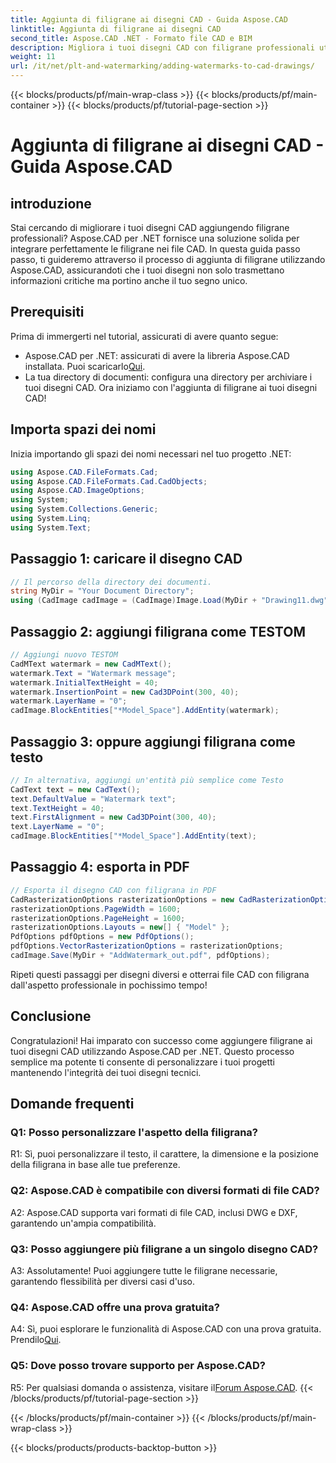 ```yaml
---
title: Aggiunta di filigrane ai disegni CAD - Guida Aspose.CAD
linktitle: Aggiunta di filigrane ai disegni CAD
second_title: Aspose.CAD .NET - Formato file CAD e BIM
description: Migliora i tuoi disegni CAD con filigrane professionali utilizzando Aspose.CAD per .NET. Segui la nostra guida passo passo per progetti personalizzati e accattivanti.
weight: 11
url: /it/net/plt-and-watermarking/adding-watermarks-to-cad-drawings/
---
```


{{< blocks/products/pf/main-wrap-class >}}
{{< blocks/products/pf/main-container >}}
{{< blocks/products/pf/tutorial-page-section >}}

# Aggiunta di filigrane ai disegni CAD - Guida Aspose.CAD

## introduzione

Stai cercando di migliorare i tuoi disegni CAD aggiungendo filigrane professionali? Aspose.CAD per .NET fornisce una soluzione solida per integrare perfettamente le filigrane nei file CAD. In questa guida passo passo, ti guideremo attraverso il processo di aggiunta di filigrane utilizzando Aspose.CAD, assicurandoti che i tuoi disegni non solo trasmettano informazioni critiche ma portino anche il tuo segno unico.

## Prerequisiti

Prima di immergerti nel tutorial, assicurati di avere quanto segue:
-  Aspose.CAD per .NET: assicurati di avere la libreria Aspose.CAD installata. Puoi scaricarlo[Qui](https://releases.aspose.com/cad/net/).
- La tua directory di documenti: configura una directory per archiviare i tuoi disegni CAD.
Ora iniziamo con l'aggiunta di filigrane ai tuoi disegni CAD!

## Importa spazi dei nomi

Inizia importando gli spazi dei nomi necessari nel tuo progetto .NET:

```csharp
using Aspose.CAD.FileFormats.Cad;
using Aspose.CAD.FileFormats.Cad.CadObjects;
using Aspose.CAD.ImageOptions;
using System;
using System.Collections.Generic;
using System.Linq;
using System.Text;
```

## Passaggio 1: caricare il disegno CAD

```csharp
// Il percorso della directory dei documenti.
string MyDir = "Your Document Directory";
using (CadImage cadImage = (CadImage)Image.Load(MyDir + "Drawing11.dwg")) {
```

## Passaggio 2: aggiungi filigrana come TESTOM

```csharp
// Aggiungi nuovo TESTOM
CadMText watermark = new CadMText();
watermark.Text = "Watermark message";
watermark.InitialTextHeight = 40;
watermark.InsertionPoint = new Cad3DPoint(300, 40);
watermark.LayerName = "0";
cadImage.BlockEntities["*Model_Space"].AddEntity(watermark);
```

## Passaggio 3: oppure aggiungi filigrana come testo

```csharp
// In alternativa, aggiungi un'entità più semplice come Testo
CadText text = new CadText();
text.DefaultValue = "Watermark text";
text.TextHeight = 40;
text.FirstAlignment = new Cad3DPoint(300, 40);
text.LayerName = "0";
cadImage.BlockEntities["*Model_Space"].AddEntity(text);
```

## Passaggio 4: esporta in PDF

```csharp
// Esporta il disegno CAD con filigrana in PDF
CadRasterizationOptions rasterizationOptions = new CadRasterizationOptions();
rasterizationOptions.PageWidth = 1600;
rasterizationOptions.PageHeight = 1600;
rasterizationOptions.Layouts = new[] { "Model" };
PdfOptions pdfOptions = new PdfOptions();
pdfOptions.VectorRasterizationOptions = rasterizationOptions;
cadImage.Save(MyDir + "AddWatermark_out.pdf", pdfOptions);
```

Ripeti questi passaggi per disegni diversi e otterrai file CAD con filigrana dall'aspetto professionale in pochissimo tempo!

## Conclusione

Congratulazioni! Hai imparato con successo come aggiungere filigrane ai tuoi disegni CAD utilizzando Aspose.CAD per .NET. Questo processo semplice ma potente ti consente di personalizzare i tuoi progetti mantenendo l'integrità dei tuoi disegni tecnici.

## Domande frequenti

### Q1: Posso personalizzare l'aspetto della filigrana?

R1: Sì, puoi personalizzare il testo, il carattere, la dimensione e la posizione della filigrana in base alle tue preferenze.

### Q2: Aspose.CAD è compatibile con diversi formati di file CAD?

A2: Aspose.CAD supporta vari formati di file CAD, inclusi DWG e DXF, garantendo un'ampia compatibilità.

### Q3: Posso aggiungere più filigrane a un singolo disegno CAD?

A3: Assolutamente! Puoi aggiungere tutte le filigrane necessarie, garantendo flessibilità per diversi casi d'uso.

### Q4: Aspose.CAD offre una prova gratuita?

A4: Sì, puoi esplorare le funzionalità di Aspose.CAD con una prova gratuita. Prendilo[Qui](https://releases.aspose.com/).

### Q5: Dove posso trovare supporto per Aspose.CAD?

 R5: Per qualsiasi domanda o assistenza, visitare il[Forum Aspose.CAD](https://forum.aspose.com/c/cad/19).
{{< /blocks/products/pf/tutorial-page-section >}}

{{< /blocks/products/pf/main-container >}}
{{< /blocks/products/pf/main-wrap-class >}}

{{< blocks/products/products-backtop-button >}}
